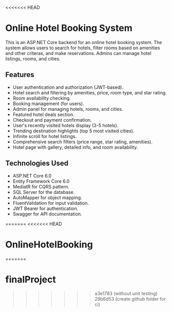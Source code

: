 <<<<<<< HEAD
# Online Hotel Booking System

This is an ASP.NET Core backend for an online hotel booking system. The system allows users to search for hotels, filter rooms based on amenities and other criteras, and make reservations. Admins can manage hotel listings, rooms, and cities.
## Features
- User authentication and authorization (JWT-based).
- Hotel search and filtering by amenities, price, room type, and star rating.
- Room availability checking.
- Booking management (for users).
- Admin panel for managing hotels, rooms, and cities.
- Featured hotel deals section.
- Checkout and payment confirmation.
- User's recently visited hotels display (3-5 hotels).
- Trending destination highlights (top 5 most visited cities).
- Infinite scroll for hotel listings.
- Comprehensive search filters (price range, star rating, amenities).
- Hotel page with gallery, detailed info, and room availability.


## Technologies Used
- ASP.NET Core 6.0
- Entity Framework Core 6.0
- MediatR for CQRS pattern.
- SQL Server for the database.
- AutoMapper for object mapping.
- FluentValidation for input validation.
- JWT Bearer for authentication.
- Swagger for API documentation.




=======
<<<<<<< HEAD
# OnlineHotelBooking
=======
# finalProject
>>>>>>> a3e1783 (without unit testing)
>>>>>>> 29b6d53 (create github folder for ci)
